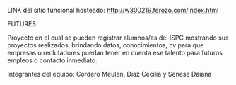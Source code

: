 
LINK del sitio funcional hosteado: http://w300219.ferozo.com/index.html

FUTURES

Proyecto en el cual se pueden registrar alumnos/as del ISPC mostrando sus proyectos realizados, brindando datos, conocimientos, cv para que empresas o reclutadores puedan tener en cuenta ese talento para futuros empleos o contacto inmediato.

Integrantes del equipo:
 Cordero Meulen, Diaz Cecilia y Senese Daiana
 
